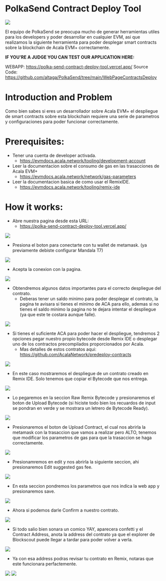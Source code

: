 # PolkaSend  Contract Deploy Tool

<img src="https://i.ibb.co/gVgpQ9X/logo-Polka.png">

El equipo de PolkaSend se preocupa mucho de generar herramientas utiles para los developers y poder desarrollar en cualquier EVM, asi que realizamos la siguiente herramienta para poder desplegar smart contracts sobre la blockchain de Acala EVM+ correctamente.

**IF YOU'RE A JUDGE YOU CAN TEST OUR APPLICATION HERE:**

WEBAPP: https://polka-send-contract-deploy-tool.vercel.app/
Source Code: https://github.com/altaga/PolkaSend/tree/main/WebPageContractsDeploy

# Introduction and Problem

Como bien sabes si eres un desarrollador sobre Acala EVM+ el despliegue de smart contracts sobre esta blockchain requiere una serie de parametros y configuraciones para poder funcionar correctamente.

# Prerequisites:

- Tener una cuenta de developer activada.
  - https://evmdocs.acala.network/tooling/development-account
- Leer la documentacion sobre el consumo de gas en las trasacciones de Acala EVM+
  - https://evmdocs.acala.network/network/gas-parameters
- Leer la documentacion basica de como usar el RemixIDE.
  - https://evmdocs.acala.network/tooling/remix-ide

# How it works:

- Abre nuestra pagina desde esta URL:
  - https://polka-send-contract-deploy-tool.vercel.app/

<img src="https://i.ibb.co/T1Bkzmz/1.png">

- Presiona el boton para conectarte con tu wallet de metamask. (ya previamente debiste configurar Mandala T7)

<img src="https://i.ibb.co/SxRgqjr/2.png">

- Acepta la conexion con la pagina.

<img src="https://i.ibb.co/VJB495X/3.png">

- Obtendremos algunos datos importantes para el correcto despliegue del contrato.
  - Deberas tener un saldo minimo para poder desplegar el contrato, la pagina te avisara si tienes el minimo de ACA para ello, ademas si no tienes el saldo minimo la pagina no te dejara intentar el despliegue (ya que este te costara aunque falle).

<img src="https://i.ibb.co/M6TW6XC/4.png">

- Si tienes el suficiente ACA para poder hacer el despliegue, tendremos 2 opciones pegar nuestro propio bytecode desde Remix IDE o desplegar uno de los contractos precompilados proporcionados por Acala.
  - Mas detalles de estos contratos aqui: https://github.com/AcalaNetwork/predeploy-contracts

<img src="https://i.ibb.co/whW6RBX/5.png">

- En este caso mostraremos el despliegue de un contrato creado en Remix IDE. Solo tenemos que copiar el Bytecode que nos entrega.

<img src="https://i.ibb.co/nmsjj0q/6.png">

- Lo pegaremos en la seccion Raw Remix Bytecode y presionaremos el boton de Upload Bytecode (si hiciste todo bien los recuardos de input se pondran en verde y se mostrara un letrero de Bytecode Ready).

<img src="https://i.ibb.co/bLtJhfZ/7.png">

- Presionaremos el boton de Upload Contract, el cual nos abrirla la metamask con la trasaccion que vamos a realizar pero ALTO, tenemos que modificar los parametros de gas para que la trasaccion se haga correctamente.

<img src="https://i.ibb.co/y0YQ3TT/8.png">

- Presionamremos en edit y nos abrirla la siguiente seccion, ahi presionaremos Edit suggested gas fee.

<img src="https://i.ibb.co/zP5zBDJ/9.png">

- En esta seccion pondremos los parametros que nos indica la web app y presionaremos save.

<img src="https://i.ibb.co/3vmTW4R/10.png">

- Ahora si podemos darle Confirm a nuestro contrato.

<img src="https://i.ibb.co/s6QMG7m/11.png">

- Si todo salio bien sonara un comico YAY, aparecera confetti y el Contract Address, anota la address del contrato ya que el explorer de Blockscout puede llegar a tardar para poder volver a verla.

<img src="https://i.ibb.co/5jQw2Kn/12.png">

- Ya con esa address podras revisar tu contrato en Remix, notaras que este funcionara perfactemente.

<img src="https://i.ibb.co/J2tpzLN/13.png">
<img src="https://i.ibb.co/4F1rTgc/14.png">

